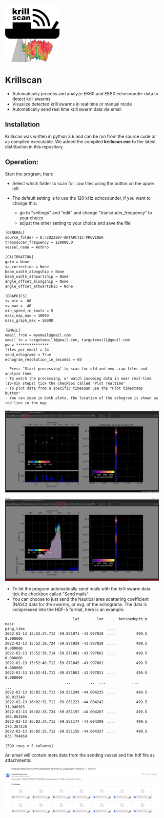 

<img src="krillscanlogo.png" alt="krillscanlogo" style="zoom:33%;" />

# Krillscan

- Automatically process and analyze EK60 and EK80 echosounder data to detect krill swarms
- Visualize detected krill swarms in real time or manual mode
- Automatically send real time krill swarm data via email 

## Installation

Krillscan was written in python 3.6 and can be run from the source code or as compiled executable. We added the compiled **krillscan.exe** to the latest distribution in this repository.  

## Operation:

Start the program, than:

- Select which folder to scan for .raw files using the button on the upper left

- The default setting is to use the 120 kHz echosounder, if you want to change this:

  - go to "settings" and "edit" and change "transducer_frequency" to your choice
  - adjust the other setting to your choice and save the file

```
[GENERAL]
source_folder = D:/2022807-ANTARCTIC-PROVIDER
transducer_frequency = 120000.0
vessel_name = AntPro

[CALIBRATION]
gain = None
sa_correction = None
beam_width_alongship = None
beam_width_athwartship = None
angle_offset_alongship = None
angle_offset_athwartship = None

[GRAPHICS]
sv_min = -80
sv_max = -40
min_speed_in_knots = 5
nasc_map_max = 10000
nasc_graph_max = 50000

[EMAIL]
email_from = myemail@gmail.com
email_to = targetemail1@gmail.com, targetemail1@gmail.com
pw = ***************
files_per_email = 24
send_echograms = True
echogram_resolution_in_seconds = 60
```

    - Press "Start processing" to scan for old and new .raw files and analyze them
    - To watch the processing, or watch incoming data in near real-time (10-min steps) tick the checkbox called "Plot realtime"
    - To plot data from a specific timespan use the "Plot timestamp button"
    - You can zoom in both plots, the location of the echogram is shown as red line in the map



![c1](c1.JPG)



![c2](c2.JPG)



- To let the program automatically send mails with the krill swarm data tick the checkbox called "Send mails"
- You can choose to just send the Nautical area scattering coefficient (NASC) data for the swarms, or avg. of the echograms. The data is compressed into the HDF-5 format, here is an example:


```
                               lat        lon  ...  bottomdepth_m        nasc
ping_time                                      ...                           
2022-02-13 15:52:37.712 -59.871971 -43.997839  ...          499.5    0.000000
2022-02-13 15:52:38.724 -59.871929 -43.997820  ...          499.5    0.000000
2022-02-13 15:52:39.714 -59.871881 -43.997802  ...          499.5    0.000000
2022-02-13 15:52:40.712 -59.871845 -43.997801  ...          499.5    0.000000
2022-02-13 15:52:41.712 -59.871801 -43.997821  ...          499.5    0.000000
                           ...        ...  ...            ...         ...
2022-02-13 16:02:31.713 -59.851249 -44.004235  ...          499.5   10.013148
2022-02-13 16:02:32.712 -59.851223 -44.004242  ...          499.5   31.948985
2022-02-13 16:02:33.724 -59.851197 -44.004267  ...          499.5  166.062586
2022-02-13 16:02:34.713 -59.851174 -44.004299  ...          499.5  376.367236
2022-02-13 16:02:35.712 -59.851156 -44.004327  ...          499.5  635.794869

[599 rows x 5 columns]
```

An email will contain meta data from the sending vessel and the hdf file as attachments:

![c4](c4.JPG)
